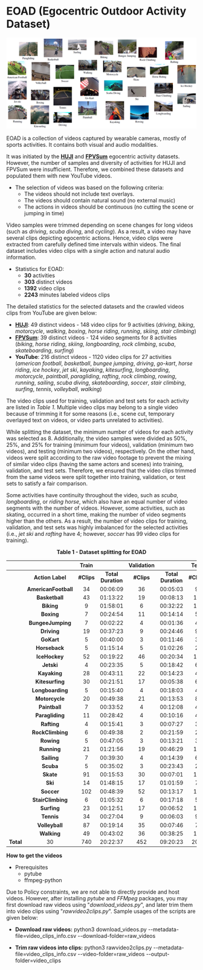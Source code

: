 # EOAD (Egocentric Outdoor Activity Dataset)

![alt text](https://github.com/maliarabaci/eoad/blob/main/eoad_layout.png?raw=true)

EOAD is a collection of videos captured by wearable cameras, mostly of sports activities. It contains both visual and audio modalities.

It was initiated by the **[HUJI](https://www.vision.huji.ac.il/egoseg/videos/dataset.html)** and **[FPVSum](https://github.com/azuxmioy/fpvsum)** egocentric activity datasets. However, the number of samples and diversity of activities for HUJI and FPVSum were insufficient. Therefore, we combined these datasets and populated them with new YouTube videos.

* The selection of videos was based on the following criteria:
	* The videos should not include text overlays.
	* The videos should contain natural sound (no external music)
	* The actions in videos should be continuous (no cutting the scene or jumping in time)

Video samples were trimmed depending on scene changes for long videos (such as *driving*, *scuba diving*, and *cycling*). As a result, a video may have several clips depicting egocentric actions. Hence, video clips were extracted from carefully defined time intervals within videos. The final dataset includes video clips with a single action and natural audio information.

* Statistics for EOAD:
	* **30** activities
	* **303** distinct videos
	* **1392** video clips
	* **2243** minutes labeled videos clips

The detailed statistics for the selected datasets and the crawled videos clips from YouTube are given below:

* **[HUJI](https://www.vision.huji.ac.il/egoseg/videos/dataset.html)**: 49 distinct videos - 148 video clips for 9 activities (*driving*, *biking*, *motorcycle*, *walking*, *boxing*, *horse riding*, *running*, *skiing*, *stair climbing*)
* **[FPVSum](https://github.com/azuxmioy/fpvsum)**: 39 distinct videos - 124 video segments for 8 activities (*biking*, *horse riding*, *skiing*, *longboarding*, *rock climbing*, *scuba*, *skateboarding*, *surfing*)
* **YouTube**: 216 distinct videos - 1120 video clips for 27 activities (*american football*, *basketball*, *bungee jumping*, *driving*, *go-kart*, *horse riding*, *ice hockey*, *jet ski*, *kayaking*, *kitesurfing*, *longboarding*, *motorcycle*, *paintball*, *paragliding*, *rafting*, *rock climbing*, *rowing*, *running*, *sailing*, *scuba diving*, *skateboarding*, *soccer*, *stair climbing*, *surfing*, *tennis*, *volleyball*, *walking*)

The video clips used for training, validation and test sets for each activity are listed in *Table 1*. Multiple video clips may belong to a single video because of trimming it for some reasons (i.e., scene cut, temporary overlayed text on videos, or video parts unrelated to activities).

While splitting the dataset, the minimum number of videos for each activity was selected as 8. Additionally, the video samples were divided as 50\%, 25\%, and 25\% for training (minimum four videos), validation (minimum two videos), and testing (minimum two videos), respectively. On the other hand, videos were split according to the raw video footage to prevent the mixing of similar video clips (having the same actors and scenes) into training, validation, and test sets. Therefore, we ensured that the video clips trimmed from the same videos were split together into training, validation, or test sets to satisfy a fair comparison.

Some activities have continuity throughout the video, such as *scuba*, *longboarding*, or *riding horse*, which also have an equal number of video segments with the number of videos. However, some activities, such as skating, occurred in a short time, making the number of video segments higher than the others. As a result, the number of video clips for training, validation, and test sets was highly imbalanced for the selected activities (i.e., *jet ski* and *rafting* have 4; however, *soccer* has 99 video clips for training).

<p align="center"> <strong> Table 1 - Dataset splitting for EOAD </strong> </p>

| | |**Train** ||**Validation** ||**Test** ||
| --- | :-: | :-: | :-: | :-: | :-: | :-: | :-: |
| | **Action Label** | **#Clips** | **Total   Duration** | **#Clips** | **Total   Duration** | **#Clips** | **Total   Duration** |
| | **AmericanFootball** | 34 | 00:06:09 | 36 | 00:05:03 | 9 | 00:01:20 |
| | **Basketball** | 43 | 01:13:22 | 19 | 00:08:13 | 10 | 00:28:46 | 
| | **Biking** | 9 | 01:58:01 | 6 | 00:32:22 | 11 | 00:36:16 | 
| | **Boxing** | 7 | 00:24:54 | 11  | 00:14:14 | 5   | 00:17:30 |
| | **BungeeJumping** | 7 | 00:02:22 | 4   | 00:01:36 | 4   | 00:01:31 |
| | **Driving**   | 19 | 00:37:23 | 9   | 00:24:46 | 9   | 00:29:23 |                   
| | **GoKart**    | 5 | 00:40:00 | 3   | 00:11:46 | 3   | 00:19:46 |                   
| | **Horseback**    | 5 | 01:15:14 | 5   | 01:02:26 | 2   | 00:20:38 |  
| | **IceHockey**    | 52   | 00:19:22 | 46  | 00:20:34 | 10  | 00:36:59 | 
| | **Jetski**    | 4 | 00:23:35 | 5   | 00:18:42 | 6   | 00:02:43 | 
| | **Kayaking**  | 28   | 00:43:11 | 22  | 00:14:23 | 4   | 00:11:05 | 
| | **Kitesurfing**    | 30   | 00:21:51 | 17  | 00:05:38 | 6   | 00:01:32 | 
| | **Longboarding** | 5 | 00:15:40 | 4   | 00:18:03 | 4   | 00:09:11 | 
| | **Motorcycle**    | 20   | 00:49:38 | 21   | 00:13:53 | 8  | 00:20:30 | 
| | **Paintball**    | 7 | 00:33:52 | 4   | 00:12:08 | 4   | 00:08:52 | 
| | **Paragliding**    | 11   | 00:28:42 | 4   | 00:10:16 | 4   | 00:19:50 | 
| | **Rafting**   | 4 | 00:15:41 | 3   | 00:07:27 | 3   | 00:06:13 | 
| | **RockClimbing** | 6 | 00:49:38 | 2   | 00:21:59 | 2   | 00:18:50 | 
| | **Rowing**    | 5 | 00:47:05 | 3   | 00:13:21 | 3   | 00:03:26 | 
| | **Running**   | 21   | 01:21:56 | 19  | 00:46:29 | 11  | 00:42:59 | 
| | **Sailing**   | 7 | 00:39:30 | 4   | 00:14:39 | 6   | 00:15:43 | 
| | **Scuba**     | 5 | 00:35:02 | 3   | 00:23:43 | 2   | 00:18:52 | 
| | **Skate**     | 91   | 00:15:53 | 30  | 00:07:01 | 10  | 00:02:03 | 
| | **Ski**       | 14   | 01:48:15 | 17  | 01:01:59 | 7  | 00:39:15 | 
| | **Soccer**    | 102   | 00:48:39 | 52  | 00:13:17 | 16  | 00:06:54 | 
| | **StairClimbing**    | 6 | 01:05:32 | 6   | 00:17:18 | 5   | 00:20:22 |  
| | **Surfing**   | 23   | 00:12:51 | 17  | 00:06:52 | 10  | 00:07:04 | 
| | **Tennis**    | 34   | 00:27:04 | 9   | 00:06:03 | 9   | 00:03:14 |  
| | **Volleyball**    | 87   | 00:19:14 | 35  | 00:07:46 | 7   | 00:18:58 |  
| | **Walking**   | 49   | 00:43:02 | 36  | 00:38:25 | 10  | 00:10:23 | 
| **Total** | 30 | 740 |  20:22:37 | 452 | 09:20:23 | 200 | 08:00:08 |

**How to get the videos**

* Prerequisites
	* pytube
	* ffmpeg-python

Due to Policy constraints, we are not able to directly provide and host videos. However, after installing *pytube* and *FFMpeg* packages, you may first download raw videos using "*download_videos.py*", and later trim them into video clips using "*rawvideo2clips.py*". Sample usages of the scripts are given below:

* **Download raw videos:**
python3 download_videos.py --metadata-file=video_clips_info.csv --download-folder=raw_videos

* **Trim raw videos into clips:**
python3 rawvideo2clips.py --metadata-file=video_clips_info.csv --video-folder=raw_videos --output-folder=video_clips
